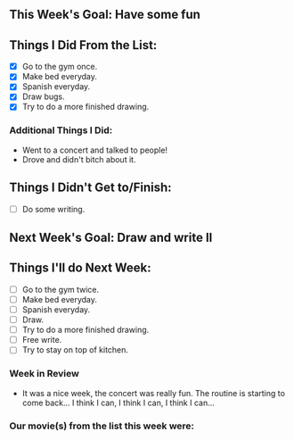 ## This Week's Goal: Have some fun

## Things I Did From the List:

- [x] Go to the gym once.
- [x] Make bed everyday.
- [x] Spanish everyday.
- [x] Draw bugs.
- [x] Try to do a more finished drawing.

### Additional Things I Did:

- Went to a concert and talked to people!
- Drove and didn't bitch about it.

## Things I Didn't Get to/Finish:

- [ ] Do some writing.

## Next Week's Goal: Draw and write II

## Things I'll do Next Week:

- [ ] Go to the gym twice.
- [ ] Make bed everyday.
- [ ] Spanish everyday.
- [ ] Draw.
- [ ] Try to do a more finished drawing.
- [ ] Free write.
- [ ] Try to stay on top of kitchen.

### Week in Review

- It was a nice week, the concert was really fun. The routine is starting to come back... I think I can, I think I can, I think I can...

### Our movie(s) from the list this week were: